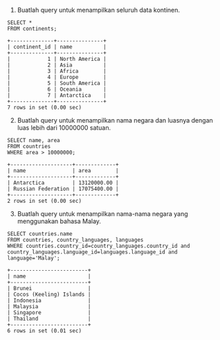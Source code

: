 1. Buatlah query untuk menampilkan seluruh data kontinen.
```
SELECT * 
FROM continents;
```
```
+--------------+---------------+
| continent_id | name          |
+--------------+---------------+
|            1 | North America |
|            2 | Asia          |
|            3 | Africa        |
|            4 | Europe        |
|            5 | South America |
|            6 | Oceania       |
|            7 | Antarctica    |
+--------------+---------------+
7 rows in set (0.00 sec)
```

2. Buatlah query untuk menampilkan nama negara dan luasnya dengan luas lebih dari 10000000 satuan.
```
SELECT name, area
FROM countries
WHERE area > 10000000;
```
```
+--------------------+-------------+
| name               | area        |
+--------------------+-------------+
| Antarctica         | 13120000.00 |
| Russian Federation | 17075400.00 |
+--------------------+-------------+
2 rows in set (0.00 sec)
```

3. Buatlah query untuk menampilkan nama-nama negara yang menggunakan bahasa Malay.
```
SELECT countries.name 
FROM countries, country_languages, languages 
WHERE countries.country_id=country_languages.country_id and country_languages.language_id=languages.language_id and language='Malay';
```
```
+-------------------------+
| name                    |
+-------------------------+
| Brunei                  |
| Cocos (Keeling) Islands |
| Indonesia               |
| Malaysia                |
| Singapore               |
| Thailand                |
+-------------------------+
6 rows in set (0.01 sec)
```
